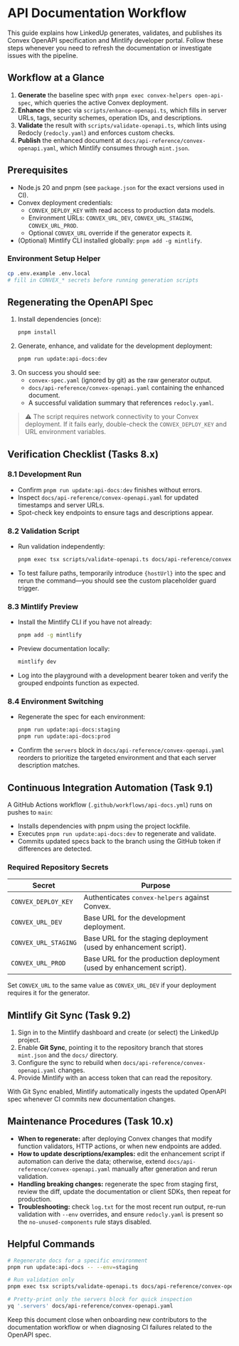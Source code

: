 # API Documentation Workflow

This guide explains how LinkedUp generates, validates, and publishes its Convex OpenAPI specification and Mintlify developer portal. Follow these steps whenever you need to refresh the documentation or investigate issues with the pipeline.

## Workflow at a Glance

1. **Generate** the baseline spec with `pnpm exec convex-helpers open-api-spec`, which queries the active Convex deployment.
2. **Enhance** the spec via `scripts/enhance-openapi.ts`, which fills in server URLs, tags, security schemes, operation IDs, and descriptions.
3. **Validate** the result with `scripts/validate-openapi.ts`, which lints using Redocly (`redocly.yaml`) and enforces custom checks.
4. **Publish** the enhanced document at `docs/api-reference/convex-openapi.yaml`, which Mintlify consumes through `mint.json`.

## Prerequisites

- Node.js 20 and pnpm (see `package.json` for the exact versions used in CI).
- Convex deployment credentials:
  - `CONVEX_DEPLOY_KEY` with read access to production data models.
  - Environment URLs: `CONVEX_URL_DEV`, `CONVEX_URL_STAGING`, `CONVEX_URL_PROD`.
  - Optional `CONVEX_URL` override if the generator expects it.
- (Optional) Mintlify CLI installed globally: `pnpm add -g mintlify`.

### Environment Setup Helper

```bash
cp .env.example .env.local
# fill in CONVEX_* secrets before running generation scripts
```

## Regenerating the OpenAPI Spec

1. Install dependencies (once):
   ```bash
   pnpm install
   ```
2. Generate, enhance, and validate for the development deployment:
   ```bash
   pnpm run update:api-docs:dev
   ```
3. On success you should see:
   - `convex-spec.yaml` (ignored by git) as the raw generator output.
   - `docs/api-reference/convex-openapi.yaml` containing the enhanced document.
   - A successful validation summary that references `redocly.yaml`.

> ⚠️ The script requires network connectivity to your Convex deployment. If it fails early, double-check the `CONVEX_DEPLOY_KEY` and URL environment variables.

## Verification Checklist (Tasks 8.x)

### 8.1 Development Run

- Confirm `pnpm run update:api-docs:dev` finishes without errors.
- Inspect `docs/api-reference/convex-openapi.yaml` for updated timestamps and server URLs.
- Spot-check key endpoints to ensure tags and descriptions appear.

### 8.2 Validation Script

- Run validation independently:
  ```bash
  pnpm exec tsx scripts/validate-openapi.ts docs/api-reference/convex-openapi.yaml
  ```
- To test failure paths, temporarily introduce `{hostUrl}` into the spec and rerun the command—you should see the custom placeholder guard trigger.

### 8.3 Mintlify Preview

- Install the Mintlify CLI if you have not already:
  ```bash
  pnpm add -g mintlify
  ```
- Preview documentation locally:
  ```bash
  mintlify dev
  ```
- Log into the playground with a development bearer token and verify the grouped endpoints function as expected.

### 8.4 Environment Switching

- Regenerate the spec for each environment:
  ```bash
  pnpm run update:api-docs:staging
  pnpm run update:api-docs:prod
  ```
- Confirm the `servers` block in `docs/api-reference/convex-openapi.yaml` reorders to prioritize the targeted environment and that each server description matches.

## Continuous Integration Automation (Task 9.1)

A GitHub Actions workflow (`.github/workflows/api-docs.yml`) runs on pushes to `main`:

- Installs dependencies with pnpm using the project lockfile.
- Executes `pnpm run update:api-docs:dev` to regenerate and validate.
- Commits updated specs back to the branch using the GitHub token if differences are detected.

### Required Repository Secrets

| Secret | Purpose |
| ------ | ------- |
| `CONVEX_DEPLOY_KEY` | Authenticates `convex-helpers` against Convex. |
| `CONVEX_URL_DEV` | Base URL for the development deployment. |
| `CONVEX_URL_STAGING` | Base URL for the staging deployment (used by enhancement script). |
| `CONVEX_URL_PROD` | Base URL for the production deployment (used by enhancement script). |

Set `CONVEX_URL` to the same value as `CONVEX_URL_DEV` if your deployment requires it for the generator.

## Mintlify Git Sync (Task 9.2)

1. Sign in to the Mintlify dashboard and create (or select) the LinkedUp project.
2. Enable **Git Sync**, pointing it to the repository branch that stores `mint.json` and the `docs/` directory.
3. Configure the sync to rebuild when `docs/api-reference/convex-openapi.yaml` changes.
4. Provide Mintlify with an access token that can read the repository.

With Git Sync enabled, Mintlify automatically ingests the updated OpenAPI spec whenever CI commits new documentation changes.

## Maintenance Procedures (Task 10.x)

- **When to regenerate:** after deploying Convex changes that modify function validators, HTTP actions, or when new endpoints are added.
- **How to update descriptions/examples:** edit the enhancement script if automation can derive the data; otherwise, extend `docs/api-reference/convex-openapi.yaml` manually after generation and rerun validation.
- **Handling breaking changes:** regenerate the spec from staging first, review the diff, update the documentation or client SDKs, then repeat for production.
- **Troubleshooting:** check `log.txt` for the most recent run output, re-run validation with `--env` overrides, and ensure `redocly.yaml` is present so the `no-unused-components` rule stays disabled.

## Helpful Commands

```bash
# Regenerate docs for a specific environment
pnpm run update:api-docs -- --env=staging

# Run validation only
pnpm exec tsx scripts/validate-openapi.ts docs/api-reference/convex-openapi.yaml

# Pretty-print only the servers block for quick inspection
yq '.servers' docs/api-reference/convex-openapi.yaml
```

Keep this document close when onboarding new contributors to the documentation workflow or when diagnosing CI failures related to the OpenAPI spec.
